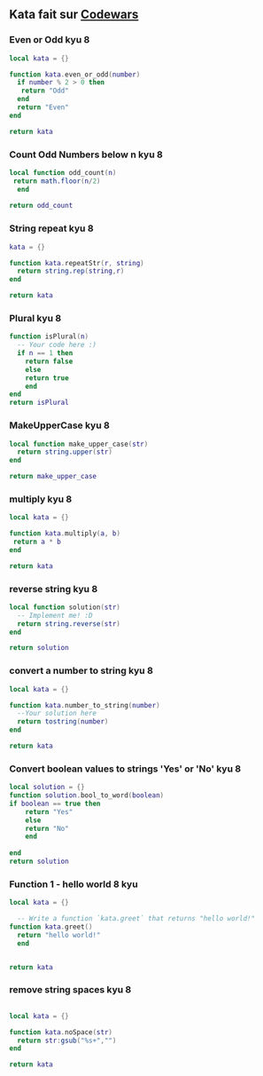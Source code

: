 ## Kata fait sur [Codewars](https://www.codewars.com/kata/search/lua?q=&beta=false&order_by=sort_date%20desc)

### Even or Odd kyu 8 

```lua 
local kata = {}

function kata.even_or_odd(number)
  if number % 2 > 0 then
   return "Odd"
  end
  return "Even"
end

return kata
```

### Count Odd Numbers below n kyu 8

```lua 
local function odd_count(n)
 return math.floor(n/2) 
  end
  
return odd_count
```
### String repeat kyu 8

```lua 
kata = {}

function kata.repeatStr(r, string)
  return string.rep(string,r)
end

return kata
```

### Plural kyu 8

```lua 
function isPlural(n)
  -- Your code here :)
  if n == 1 then 
    return false 
    else 
    return true 
    end 
end
return isPlural
```

### MakeUpperCase kyu 8


```lua 
local function make_upper_case(str)
  return string.upper(str)
end

return make_upper_case
```

### multiply kyu 8

```lua 
local kata = {}

function kata.multiply(a, b)
 return a * b
end

return kata
```


### reverse string kyu 8

```lua 
local function solution(str)
  -- Implement me! :D
  return string.reverse(str)
end

return solution
```
### convert a number to string kyu 8

```lua 
local kata = {}

function kata.number_to_string(number)
  --Your solution here
  return tostring(number) 
end

return kata
```

### Convert boolean values to strings 'Yes' or 'No' kyu 8

```lua
local solution = {}
function solution.bool_to_word(boolean)
if boolean == true then 
    return "Yes"
    else
    return "No"
    end
  
end
return solution
```


### Function 1 - hello world 8 kyu 

```lua 
local kata = {}

  -- Write a function `kata.greet` that returns "hello world!"
function kata.greet()
  return "hello world!"
  end


return kata
```
### remove string spaces kyu 8 

```lua 

local kata = {}

function kata.noSpace(str)
  return str:gsub("%s+","")
end

return kata
```




